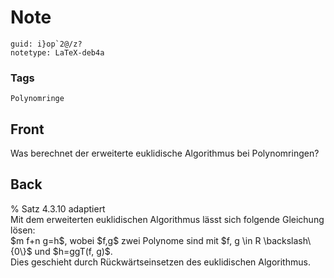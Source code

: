 # Note
```
guid: i}op`2@/z?
notetype: LaTeX-deb4a
```

### Tags
```
Polynomringe
```

## Front
Was berechnet der erweiterte euklidische Algorithmus bei Polynomringen?

## Back
<div>
  % Satz 4.3.10 adaptiert
</div>
<div>
  Mit dem erweiterten euklidischen Algorithmus lässt sich folgende
  Gleichung lösen:
</div>
<div>
  $m f+n g=h$, wobei $f,g$ zwei Polynome sind mit $f, g \in R
  \backslash\{0\}$ und $h=ggT(f, g)$.
</div>
<div>
  Dies geschieht durch Rückwärtseinsetzen des euklidischen
  Algorithmus.
</div>
